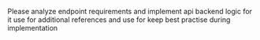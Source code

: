 Please analyze endpoint requirements <requirements> and implement api backend logic for it use <spec> for additional references  and use <rules> for keep best practise during implementation

<requirements>

</requirements>

<spec>

</spec>

<rules>

</rules>